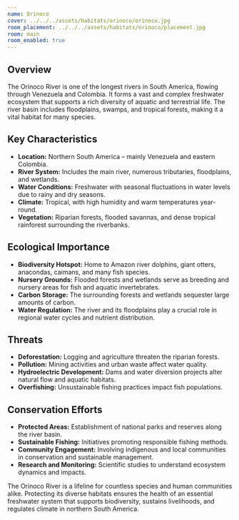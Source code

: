 ```yaml
---
name: Orinoco
cover: ../../../assets/habitats/orinoco/orinoco.jpg
room_placement: ../../../assets/habitats/orinoco/placement.jpg
room: main
room_enabled: true
---
```

## Overview
The Orinoco River is one of the longest rivers in South America, flowing through Venezuela and Colombia. It forms a vast and complex freshwater ecosystem that supports a rich diversity of aquatic and terrestrial life. The river basin includes floodplains, swamps, and tropical forests, making it a vital habitat for many species.

## Key Characteristics
- **Location:** Northern South America – mainly Venezuela and eastern Colombia.
- **River System:** Includes the main river, numerous tributaries, floodplains, and wetlands.
- **Water Conditions:** Freshwater with seasonal fluctuations in water levels due to rainy and dry seasons.
- **Climate:** Tropical, with high humidity and warm temperatures year-round.
- **Vegetation:** Riparian forests, flooded savannas, and dense tropical rainforest surrounding the riverbanks.

## Ecological Importance
- **Biodiversity Hotspot:** Home to Amazon river dolphins, giant otters, anacondas, caimans, and many fish species.
- **Nursery Grounds:** Flooded forests and wetlands serve as breeding and nursery areas for fish and aquatic invertebrates.
- **Carbon Storage:** The surrounding forests and wetlands sequester large amounts of carbon.
- **Water Regulation:** The river and its floodplains play a crucial role in regional water cycles and nutrient distribution.

## Threats
- **Deforestation:** Logging and agriculture threaten the riparian forests.
- **Pollution:** Mining activities and urban waste affect water quality.
- **Hydroelectric Development:** Dams and water diversion projects alter natural flow and aquatic habitats.
- **Overfishing:** Unsustainable fishing practices impact fish populations.

## Conservation Efforts
- **Protected Areas:** Establishment of national parks and reserves along the river basin.
- **Sustainable Fishing:** Initiatives promoting responsible fishing methods.
- **Community Engagement:** Involving indigenous and local communities in conservation and sustainable management.
- **Research and Monitoring:** Scientific studies to understand ecosystem dynamics and impacts.

The Orinoco River is a lifeline for countless species and human communities alike. Protecting its diverse habitats ensures the health of an essential freshwater system that supports biodiversity, sustains livelihoods, and regulates climate in northern South America.
